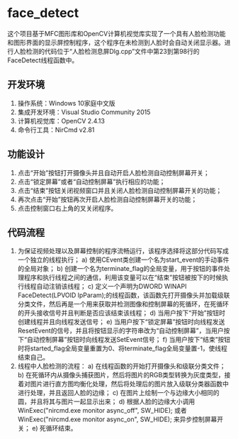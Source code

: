 # face_detect
这个项目基于MFC图形库和OpenCV计算机视觉库实现了一个具有人脸检测功能和图形界面的显示屏控制程序，这个程序在未检测到人脸时会自动关闭显示器。进行人脸检测的代码位于“人脸检测息屏Dlg.cpp”文件中第23到第98行的FaceDetect线程函数中。
## 开发环境
1. 操作系统：Windows 10家庭中文版
2. 集成开发环境：Visual Studio Community 2015
3. 计算机视觉库：OpenCV 2.4.13
4. 命令行工具：NirCmd v2.81
## 功能设计
1. 点击“开始”按钮打开摄像头并且自动开启人脸检测自动控制屏幕开关；
2. 点击“锁定屏幕”或者“自动控制屏幕”执行相应的功能；
3. 点击“结束”按钮关闭视频窗口并且关闭人脸检测自动控制屏幕开关的功能；
4. 再次点击“开始”按钮再次开启人脸检测自动控制屏幕开关的功能；
5. 点击控制窗口右上角的叉关闭程序。
## 代码流程
1.	为保证视频处理以及屏幕控制的程序流畅运行，该程序选择将这部分代码写成一个独立的线程执行；
a)	使用CEvent类创建一个名为start_event的手动事件的全局对象；
b)	创建一个名为terminate_flag的全局变量，用于按钮的事件处理程序和执行线程之间的通信，利用该变量可以在“结束”按钮被按下的时候执行线程自动注销该线程；
c)	定义一个声明为DWORD WINAPI FaceDetect(LPVOID lpParam);的线程函数，该函数先打开摄像头并加载级联分类文件，然后再是一个用来获取并检测图像和控制屏幕的死循环，在死循环的开头接收信号并且判断是否应该结束该线程；
d)	当用户按下“开始”按钮时创建线程并且向线程发送信号；
e)	当用户按下“锁定屏幕”按钮时向线程发送ResetEvent的信号，并且将按钮显示的字符串改为“自动控制屏幕”，当用户按下“自动控制屏幕”按钮时向线程发送SetEvent信号；
f)	当用户按下“结束”按钮时将started_flag全局变量重置为0、将terminate_flag全局变量置-1，使线程结束自己。
2.	线程中人脸检测的流程：
a)	在线程函数的开始打开摄像头和级联分类文件；
b)	在死循环内从摄像头捕获图片，然后将图片的RGB类型转换为灰度类型，接着对图片进行直方图均衡化处理，然后将处理后的图片放入级联分类器函数中进行处理，并且返回人脸的边缘；
c)	在图片上绘制一个与边缘大小相同的圆，并且将其与图片一起显示出来；
d)	根据人脸的边缘大小调用WinExec("nircmd.exe monitor async_off", SW_HIDE); 或者WinExec("nircmd.exe monitor async_on", SW_HIDE); 来异步控制屏幕开关；
e)	死循环结束。
